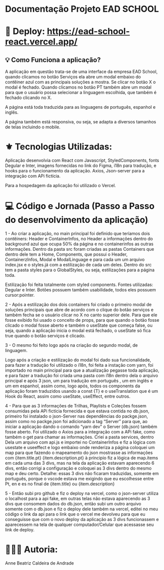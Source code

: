 # Documentação Projeto EAD SCHOOL


# 🚀 Deploy: https://ead-school-react.vercel.app/



##  💡 Como Funciona a aplicação? 
A aplicação em questão trata-se de uma interface da empresa EAD School, quando clicamos no botão Serviços ela abre um modal embaixo do contêiner azul com as principais soluções a mostra. Se clicar no botão X o modal é fechado. Quando clicamos no botão PT também abre um modal para que o usuário possa selecionar a linguagem escolhida, que também é fechado clicando no X. 



A página está toda traduzida para as linguagens de português, espanhol e inglês. 



A página também está responsiva, ou seja, se adapta a diversos tamanhos de telas incluindo o mobile. 


#  ⚜️ Tecnologias Utilizadas: 


Aplicação desenvolvia com React com Javascript, StyledComponents, fonts Degular e Inter, imagens fornecidas no link do Figma, i18n para tradução, e hooks para o funcionamento da aplicação. Axios, Json-server para a integração com APi fictícia. 

Para a hospedagem da aplicação foi utilizado o Vercel. 



#  💻 Código e Jornada (Passo a Passo do desenvolvimento da aplicação) 


1 - Ao criar a aplicação, no main principal foi definido que teríamos dois contêiners: Header e ContainerInfos, no Header a informações dentro do background azul que ocupa 50% da página e no containerinfos as outras informações. Dentro da pasta src foram criadas as pastas Containers que dentro dele tem a Home, Components, que possui o Header, ContainerzInfos, Modal e ModalLinguage e para cada um um arquivo index.jsx e o styles.já com a estilização de cada um deles. Dentro do src tem a pasta styles para o GlobalStyles, ou seja, estilizações para a página toda. 



Estilização foi feita totalmente com styled components. Fontes utilizadas: Degular e Inter.  Botões possuem também usabilidade, todos eles possuem cursor:pointer. 



2 - Após a estilização dos dois containers foi criado o primeiro modal de soluções principais que abre de acordo com o clique do botão serviços e também fecha se o usuário clicar no X no canto superior dele. Para que ele fosse exibido foi usado o conceito de props, para que quando o botão fosse clicado o modal fosse aberto e também o useState que começa false, ou seja, quando a aplicação inicia o modal está fechado, o useState só fica true quando o botão serviços é clicado. 



3 - O mesmo foi feito logo após na criação do segundo modal, de linguagem. 

Logo após a criação e estilização do modal foi dado sua funcionalidade, para fazer a tradução foi utilizado o i18n, foi feita a instação com yarn, foi importado no main principal para que a atualização pegasse toda aplicação, e para fazer a tradução foi criada uma pasta com i18n dentro dela o arquivo principal e após 3 json, um para tradução em português , um em inglês e um em espanhol, assim como, logo após, todos os components da aplicação foram traduzidos usando a const  {T} e o useTranslation que é um Hook do React, assim como useState, useEffect, entre outros. 



4 -  Para que as 3 informações de Trilhas, Playlists e Coleções fossem consumidas pela APi fictícia fornecida e que estava contida no db.json, primeiro foi instalado o json-Server nas dependências do packge.json, assim como no packge.json foi adicionado a tag “Server” para que, ao iniciar a aplicação dando o comando “yarn dev” o Server (db.json) também fosse aberto. Foi utilizado o Axios para a integração com a APi fake, como também o get para chamar as informações. Criei a pasta services, dentro Dela um arquivo com api.js e importei no ContainerInfos e fiz a lógica com usestate e useeffect e logo embaixo onde renderiza a página coloquei um map para que fazendo o mapeamento do json mostrasse as informações com {item.title.pt} {item.description.pt} à príncipio fiz a lógica de map.items em cada uma das 3 divs, mas na tela da aplicação estavam aparecendo 6 divs, então corrigi a configuração e coloquei as 3 divs dentro do mesmo map e deu certo. Detalhe: essas 3 divs não ficaram traduzidas, somente em português, porque o vscode estava me exigindo que eu escolhesse entre Pt, en e es no final de {item.title} ou {item.description} 



5 - Então subi pro github e fiz o deploy na vercel, como o json-server utiliza o localhost para a api fake, em outras telas não estava aparecendo as 3 divs que consomem dados do db.json, então subi um outro arquivo somente com o db.json e fiz o deploy dele também na vercel, editei no meu código o link da api para o link que o vercel me devolveu para que eu conseguisse que com o novo deploy da aplicação as 3 divs funcionassem e aparecessem na tela de qualquer computador/Celular que acessasse seu link de deploy. 


# 👩🏻‍💻 Autoria: 



Anne Beatriz Caldeira de Andrade
